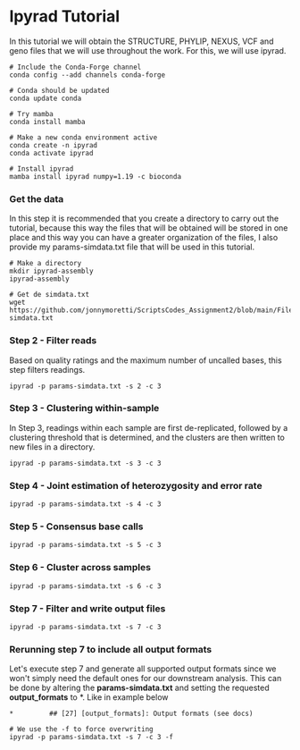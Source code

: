 # Ipyrad Tutorial

In this tutorial we will obtain the STRUCTURE, PHYLIP, NEXUS, VCF and geno files that we will use throughout the work. For this, we will use ipyrad.

```
# Include the Conda-Forge channel
conda config --add channels conda-forge

# Conda should be updated
conda update conda

# Try mamba 
conda install mamba

# Make a new conda environment active
conda create -n ipyrad
conda activate ipyrad

# Install ipyrad
mamba install ipyrad numpy=1.19 -c bioconda
```
### Get the data
In this step it is recommended that you create a directory to carry out the tutorial, because this way the files that will be obtained will be stored in one place and this way you can have a greater organization of the files, I also provide my params-simdata.txt file that will be used in this tutorial.

```
# Make a directory
mkdir ipyrad-assembly
ipyrad-assembly

# Get de simdata.txt
wget https://github.com/jonnymoretti/ScriptsCodes_Assignment2/blob/main/Files/params-simdata.txt
```
### Step 2 - Filter reads
Based on quality ratings and the maximum number of uncalled bases, this step filters readings.

```
ipyrad -p params-simdata.txt -s 2 -c 3
```
### Step 3 - Clustering within-sample
In Step 3, readings within each sample are first de-replicated, followed by a clustering threshold that is determined, and the clusters are then written to new files in a directory.

```
ipyrad -p params-simdata.txt -s 3 -c 3
```
### Step 4 - Joint estimation of heterozygosity and error rate

```
ipyrad -p params-simdata.txt -s 4 -c 3
```
### Step 5 - Consensus base calls
```
ipyrad -p params-simdata.txt -s 5 -c 3
```
### Step 6 - Cluster across samples
```
ipyrad -p params-simdata.txt -s 6 -c 3
```
### Step 7 - Filter and write output files
```
ipyrad -p params-simdata.txt -s 7 -c 3
```
### Rerunning step 7 to include all output formats
Let's execute step 7 and generate all supported output formats since we won't simply need the default ones for our downstream analysis. This can be done by altering the **params-simdata.txt** and setting the requested **output_formats** to *. Like in example below

```
*         ## [27] [output_formats]: Output formats (see docs)
```
```
# We use the -f to force overwriting
ipyrad -p params-simdata.txt -s 7 -c 3 -f
```